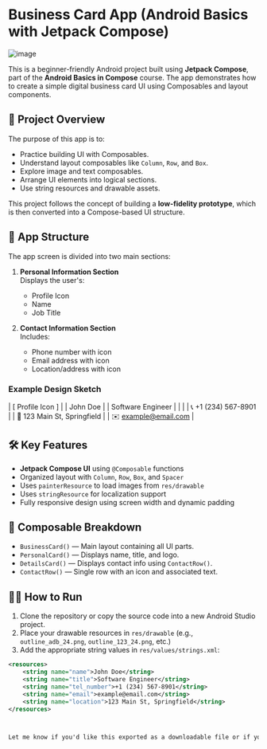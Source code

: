 # Business Card App (Android Basics with Jetpack Compose)
![image](https://github.com/user-attachments/assets/f3faa57a-7803-43a7-b615-d2861983c696)

This is a beginner-friendly Android project built using **Jetpack Compose**, part of the **Android Basics in Compose** course. The app demonstrates how to create a simple digital business card UI using Composables and layout components.

## 🧾 Project Overview

The purpose of this app is to:
- Practice building UI with Composables.
- Understand layout composables like `Column`, `Row`, and `Box`.
- Explore image and text composables.
- Arrange UI elements into logical sections.
- Use string resources and drawable assets.

This project follows the concept of building a **low-fidelity prototype**, which is then converted into a Compose-based UI structure.

## 📱 App Structure

The app screen is divided into two main sections:

1. **Personal Information Section**  
   Displays the user's:
   - Profile Icon
   - Name
   - Job Title

2. **Contact Information Section**  
   Includes:
   - Phone number with icon
   - Email address with icon
   - Location/address with icon

### Example Design Sketch

| [ Profile Icon ] |
| John Doe |
| Software Engineer |
| |
| 📞 +1 (234) 567-8901 |
| 📍 123 Main St, Springfield |
| ✉️ example@email.com |


## 🛠️ Key Features

- **Jetpack Compose UI** using `@Composable` functions
- Organized layout with `Column`, `Row`, `Box`, and `Spacer`
- Uses `painterResource` to load images from `res/drawable`
- Uses `stringResource` for localization support
- Fully responsive design using screen width and dynamic padding

## 📂 Composable Breakdown

- `BusinessCard()` — Main layout containing all UI parts.
- `PersonalCard()` — Displays name, title, and logo.
- `DetailsCard()` — Displays contact info using `ContactRow()`.
- `ContactRow()` — Single row with an icon and associated text.

## 🧑‍💻 How to Run

1. Clone the repository or copy the source code into a new Android Studio project.
2. Place your drawable resources in `res/drawable` (e.g., `outline_adb_24.png`, `outline_123_24.png`, etc.)
3. Add the appropriate string values in `res/values/strings.xml`:
```xml
<resources>
    <string name="name">John Doe</string>
    <string name="title">Software Engineer</string>
    <string name="tel_number">+1 (234) 567-8901</string>
    <string name="email">example@email.com</string>
    <string name="location">123 Main St, Springfield</string>
</resources>



Let me know if you'd like this exported as a downloadable file or if you want help generating icons or UI assets!
